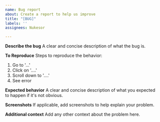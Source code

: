 ```yaml
---
name: Bug report
about: Create a report to help us improve
title: "[BUG]"
labels: ''
assignees: Nukesor

---
```


**Describe the bug**
A clear and concise description of what the bug is.

**To Reproduce**
Steps to reproduce the behavior:
1. Go to '...'
2. Click on '....'
3. Scroll down to '....'
4. See error

**Expected behavior**
A clear and concise description of what you expected to happen if it's not obvious.

**Screenshots**
If applicable, add screenshots to help explain your problem.

**Additional context**
Add any other context about the problem here.
